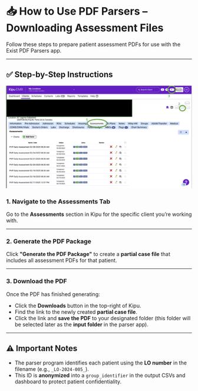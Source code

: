 # 📥 How to Use PDF Parsers – Downloading Assessment Files

Follow these steps to prepare patient assessment PDFs for use with the Exist PDF Parsers app.

---

## ✅ Step-by-Step Instructions
![rser_app/images/pdf_app.png](https://raw.githubusercontent.com/epanal/uop-capstone-g10/refs/heads/main/pdf_parsers/parser_app/images/pdf_download_instructions.png)


### 1. **Navigate to the Assessments Tab**
Go to the **Assessments** section in Kipu for the specific client you’re working with.

---

### 2. **Generate the PDF Package**
Click **"Generate the PDF Package"** to create a **partial case file** that includes all assessment PDFs for that patient.

---

### 3. **Download the PDF**
Once the PDF has finished generating:

- Click the **Downloads** button in the top-right of Kipu.
- Find the link to the newly created **partial case file**.
- Click the link and **save the PDF** to your designated folder (this folder will be selected later as the **input folder** in the parser app).

---

## ⚠️ Important Notes

- The parser program identifies each patient using the **LO number** in the filename (e.g., `_LO-2024-005_`).
- This ID is **anonymized** into a `group_identifier` in the output CSVs and dashboard to protect patient confidentiality.
